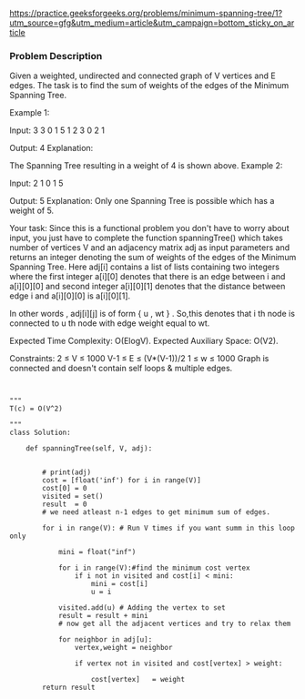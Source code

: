 https://practice.geeksforgeeks.org/problems/minimum-spanning-tree/1?utm_source=gfg&utm_medium=article&utm_campaign=bottom_sticky_on_article

### Problem Description 

Given a weighted, undirected and connected graph of V vertices and E edges. The task is to find the sum of weights of the edges of the Minimum Spanning Tree.

 

Example 1:

Input:
3 3
0 1 5
1 2 3
0 2 1

Output:
4
Explanation:

The Spanning Tree resulting in a weight
of 4 is shown above.
Example 2:

Input:
2 1
0 1 5

Output:
5
Explanation:
Only one Spanning Tree is possible
which has a weight of 5.
 

Your task:
Since this is a functional problem you don't have to worry about input, you just have to complete the function  spanningTree() which takes number of vertices V and an adjacency matrix adj as input parameters and returns an integer denoting the sum of weights of the edges of the Minimum Spanning Tree. Here adj[i] contains a list of lists containing two integers where the first integer a[i][0] denotes that there is an edge between i and a[i][0][0] and second integer a[i][0][1] denotes that the distance between edge i and a[i][0][0] is a[i][0][1].

In other words , adj[i][j] is of form  { u , wt } . So,this denotes that i th node is connected to u th node with  edge weight equal to wt.

 

Expected Time Complexity: O(ElogV).
Expected Auxiliary Space: O(V2).
 

Constraints:
2 ≤ V ≤ 1000
V-1 ≤ E ≤ (V*(V-1))/2
1 ≤ w ≤ 1000
Graph is connected and doesn't contain self loops & multiple edges.


```


"""
T(c) = O(V^2)

"""
class Solution:
    
    def spanningTree(self, V, adj):
        
        
        # print(adj)
        cost = [float('inf') for i in range(V)]
        cost[0] = 0
        visited = set()
        result  = 0
        # we need atleast n-1 edges to get minimum sum of edges.
        
        for i in range(V): # Run V times if you want summ in this loop only
            
            mini = float("inf")
            
            for i in range(V):#find the minimum cost vertex
                if i not in visited and cost[i] < mini:
                    mini = cost[i]
                    u = i
   
            visited.add(u) # Adding the vertex to set
            result = result + mini
            # now get all the adjacent vertices and try to relax them
            
            for neighbor in adj[u]:
                vertex,weight = neighbor
                
                if vertex not in visited and cost[vertex] > weight:
                    
                    cost[vertex]   = weight
        return result

```
